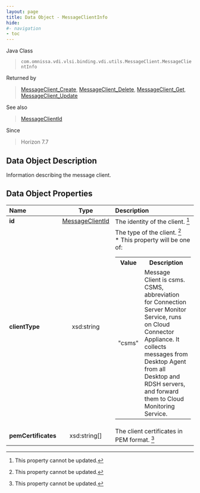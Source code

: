```yaml
---
layout: page
title: Data Object - MessageClientInfo
hide:
#- navigation
- toc
---
```






Java Class
> `com.omnissa.vdi.vlsi.binding.vdi.utils.MessageClient.MessageClientInfo`

Returned by
> [MessageClient_Create](vdi.utils.MessageClient.md#create), [MessageClient_Delete](vdi.utils.MessageClient.md#delete), [MessageClient_Get](vdi.utils.MessageClient.md#get), [MessageClient_Update](vdi.utils.MessageClient.md#update)

See also
> [MessageClientId](vdi.entity.MessageClientId.md)

Since
> Horizon 7.7


## Data Object Description

Information describing the message client.

## Data Object Properties

 Name | Type | Description
:---|:---:|:---
**id**| [MessageClientId](vdi.entity.MessageClientId.md)|  The identity of the client. [^2]
**clientType**|  xsd:string|  The type of the client. [^2] <br>* This property will be one of:<br><table><tr><th>Value</th><th>Description</th></tr><tr><td>"csms"</td><td>Message Client is csms. CSMS, abbreviation for Connection Server Monitor Service, runs on Cloud Connector Appliance. It collects messages from Desktop Agent from all Desktop and RDSH servers, and forward them to Cloud Monitoring Service.</td></tr></table>
**pemCertificates**|  xsd:string[]|  The client certificates in PEM format. [^2]


 


[^2]: This property cannot be updated.
